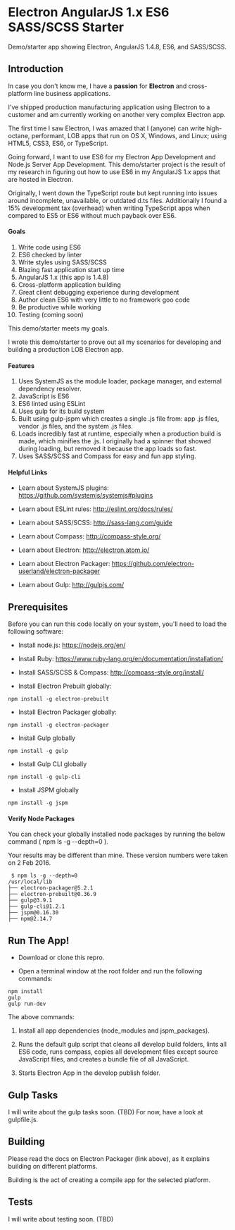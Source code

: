 # Electron AngularJS 1.x ES6 SASS/SCSS Starter

Demo/starter app showing Electron, AngularJS 1.4.8, ES6, and SASS/SCSS.

## Introduction
In case you don't know me, I have a **passion** for **Electron** and cross-platform line business applications.

I've shipped production manufacturing application using Electron to a customer and am currently working on another very complex Electron app.

The first time I saw Electron, I was amazed that I (anyone) can write high-octane, performant, LOB apps that run on OS X, Windows, and Linux; using HTML5, CSS3, ES6, or TypeScript.

Going forward, I want to use ES6 for my Electron App Development and Node.js Server App Development.  This demo/starter project is the result of my research in figuring out how to use ES6 in my AngularJS 1.x apps that are hosted in Electron.

Originally, I went down the TypeScript route but kept running into issues around incomplete, unavailable, or outdated d.ts files.  Additionally I found a 15% development tax (overhead) when writing TypeScript apps when compared to ES5 or ES6 without much payback over ES6.

#### Goals
1.  Write code using ES6
2.  ES6 checked by linter
3.  Write styles using SASS/SCSS
4.  Blazing fast application start up time
5.  AngularJS 1.x (this app is 1.4.8)
6.  Cross-platform application building
7.  Great client debugging experience during development
8.  Author clean ES6 with very little to no framework goo code
9.  Be productive while working
10. Testing (coming soon)

This demo/starter meets my goals.

I wrote this demo/starter to prove out all my scenarios for developing and building a production LOB Electron app.

#### Features
1. Uses SystemJS as the module loader, package manager, and external dependency resolver.
2. JavaScript is ES6
3. ES6 linted using ESLint
4. Uses gulp for its build system
5. Built using gulp-jspm which creates a single .js file from: app .js files, vendor .js files, and the system .js files.
6. Loads incredibly fast at runtime, especially when a production build is made, which minifies the .js.  I originally had a spinner that showed during loading, but removed it because the app loads so fast.
7. Uses SASS/SCSS and Compass for easy and fun app styling.

#### Helpful Links
- Learn about SystemJS plugins: https://github.com/systemjs/systemjs#plugins

- Learn about ESLint rules: http://eslint.org/docs/rules/

- Learn about SASS/SCSS: http://sass-lang.com/guide

- Learn about Compass: http://compass-style.org/

- Learn about Electron: http://electron.atom.io/

- Learn about Electron Packager: https://github.com/electron-userland/electron-packager

- Learn about Gulp: http://gulpjs.com/

## Prerequisites
Before you can run this code locally on your system, you'll need to load the following software:

- Install node.js:  https://nodejs.org/en/

- Install Ruby:  https://www.ruby-lang.org/en/documentation/installation/

- Install SASS/SCSS & Compass:  http://compass-style.org/install/

- Install Electron Prebuilt globally:
```shell
npm install -g electron-prebuilt
```

- Install Electron Packager globally:
```shell
npm install -g electron-packager
```

- Install Gulp globally
```shell
npm install -g gulp
```

- Install Gulp CLI globally
```shell
npm install -g gulp-cli
```

- Install JSPM globally
```shell
npm install -g jspm
```

#### Verify Node Packages
You can check your globally installed node packages by running the below command ( npm ls -g --depth=0 ).

Your results may be different than mine.  These version numbers were taken on 2 Feb 2016.

```shell
 $ npm ls -g --depth=0
/usr/local/lib
├── electron-packager@5.2.1
├── electron-prebuilt@0.36.9
├── gulp@3.9.1
├── gulp-cli@1.2.1
├── jspm@0.16.30
├── npm@2.14.7
```

## Run The App!

- Download or clone this repro.

- Open a terminal window at the root folder and run the following commands:
```shell
npm install
gulp
gulp run-dev
```

The above commands:

1. Install all app dependencies (node_modules and jspm_packages).

2. Runs the default gulp script that cleans all develop build folders, lints all ES6 code, runs compass, copies all development files except source JavaScript files, and creates a bundle file of all JavaScript.

3. Starts Electron App in the develop publish folder.

## Gulp Tasks
I will write about the gulp tasks soon.  (TBD)  For now, have a look at gulpfile.js.

## Building
Please read the docs on Electron Packager (link above), as it explains building on different platforms.

Building is the act of creating a compile app for the selected platform.

## Tests
I will write about testing soon. (TBD)
